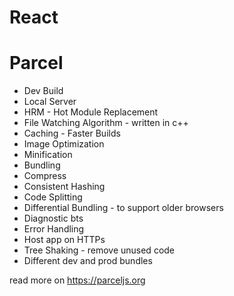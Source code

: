 # React



# Parcel
- Dev Build
- Local Server
- HRM - Hot Module Replacement
- File Watching Algorithm - written in c++
- Caching - Faster Builds
- Image Optimization
- Minification
- Bundling
- Compress
- Consistent Hashing
- Code Splitting
- Differential Bundling - to support older browsers
- Diagnostic bts
- Error Handling
- Host app on HTTPs
- Tree Shaking - remove unused code
- Different dev and prod bundles


read more on https://parceljs.org 